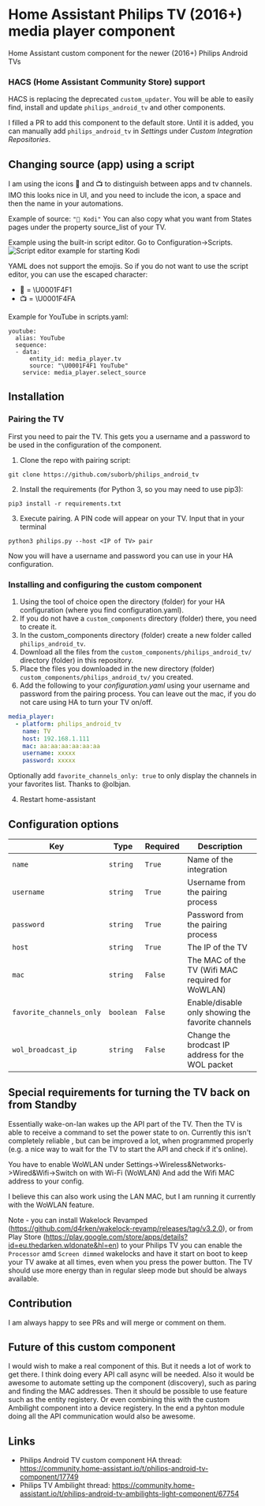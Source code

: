 # Home Assistant Philips TV (2016+) media player component
Home Assistant custom component for the newer (2016+) Philips Android TVs

### HACS (Home Assistant Community Store) support
HACS is replacing the deprecated `custom_updater`. You will be able to easily find, install and update `philips_android_tv` and other components.

I filled a PR to add this component to the default store. Until it is added, you can manually add `philips_android_tv` in _Settings_ under _Custom Integration Repositories_.


## Changing source (app) using a script
I am using the icons :iphone: and :tv: to distinguish between apps and tv channels.
IMO this looks nice in UI, and you need to include the icon, a space and then the name in your automations.

Example of source: `"📱 Kodi"`
You can also copy what you want from States pages under the property source_list of your TV.

Example using the built-in script editor. Go to Configuration->Scripts.
![Script editor example for starting Kodi](https://raw.githubusercontent.com/nstrelow/ha_philips_2016/master/scripteditor_example.jpg)


YAML does not support the emojis. So if you do not want to use the script editor, you can use the escaped character:

* :iphone: = \U0001F4F1
* :tv: = \U0001F4FA

Example for YouTube in scripts.yaml:

```
youtube:
  alias: YouTube
  sequence:
  - data:
      entity_id: media_player.tv
      source: "\U0001F4F1 YouTube"
    service: media_player.select_source
```

## Installation

### Pairing the TV
First you need to pair the TV. This gets you a username and a password to be used in the configuration of the component.
1. Clone the repo with pairing script:
```
git clone https://github.com/suborb/philips_android_tv
```
2. Install the requirements (for Python 3, so you may need to use pip3):
```
pip3 install -r requirements.txt
```
3. Execute pairing. A PIN code will appear on your TV. Input that in your terminal
```
python3 philips.py --host <IP of TV> pair
```
Now you will have a username and password you can use in your HA configuration.

### Installing and configuring the custom component
1. Using the tool of choice open the directory (folder) for your HA configuration (where you find configuration.yaml).
2. If you do not have a `custom_components` directory (folder) there, you need to create it.
3. In the custom_components directory (folder) create a new folder called `philips_android_tv`.
4. Download all the files from the `custom_components/philips_android_tv/` directory (folder) in this repository.
5. Place the files you downloaded in the new directory (folder) `custom_components/philips_android_tv/` you created.
6. Add the following to your _configuration.yaml_ using your username and password from the pairing process. You can leave out the mac, if you do not care using HA to turn your TV on/off.
```yaml
media_player:
  - platform: philips_android_tv
    name: TV
    host: 192.168.1.111
    mac: aa:aa:aa:aa:aa:aa
    username: xxxxx
    password: xxxxx
```

Optionally add `favorite_channels_only: true` to only display the channels in your favorites list. Thanks to @olbjan.

4. Restart home-assistant

## Configuration options

Key | Type | Required | Description
-- | -- | -- | --
`name` | `string` | `True` | Name of the integration
`username` | `string` | `True` | Username from the pairing process
`password` | `string` | `True` | Password from the pairing process  
`host` | `string` | `True` | The IP of the TV
`mac` | `string` | `False` | The MAC of the TV (Wifi MAC required for WoWLAN)
`favorite_channels_only` | `boolean` | `False` | Enable/disable only showing the favorite channels
`wol_broadcast_ip` | `string` | `False` | Change the brodcast IP address for the WOL packet

## Special requirements for turning the TV back on from Standby
Essentially wake-on-lan wakes up the API part of the TV. Then the TV is able to receive a command to set the power state to on.
Currently this isn't completely reliable , but can be improved a lot, when programmed properly (e.g. a nice way to wait for the TV to start the API and check if it's online).

You have to enable WoWLAN under Settings->Wireless&Networks->Wired&Wifi->Switch on with Wi-Fi (WoWLAN)
And add the Wifi MAC address to your config.

I believe this can also work using the LAN MAC, but I am running it currently with the WoWLAN feature.

Note - you can install Wakelock Revamped (https://github.com/d4rken/wakelock-revamp/releases/tag/v3.2.0), or from Play Store (https://play.google.com/store/apps/details?id=eu.thedarken.wldonate&hl=en) to your Philips TV you can enable the `Processor` amd `Screen dimmed` wakelocks and have it start on boot to keep your TV awake at all times, even when you press the power button. The TV should use more energy than in regular sleep mode but should be always available.

## Contribution
I am always happy to see PRs and will merge or comment on them.

## Future of this custom component
I would wish to make a real component of this. But it needs a lot of work to get there. I think doing every API call async will be needed. Also it would be awesome to automate setting up the component (discovery), such as paring and finding the MAC addresses. Then it should be possible to use feature such as the entity registery. Or even combining this with the custom Ambilight component into a device registery. In the end a pyhton module doing all the API communication would also be awesome.

## Links
* Philips Android TV custom component HA thread: https://community.home-assistant.io/t/philips-android-tv-component/17749
* Philips TV Ambilight thread: https://community.home-assistant.io/t/philips-android-tv-ambilights-light-component/67754
